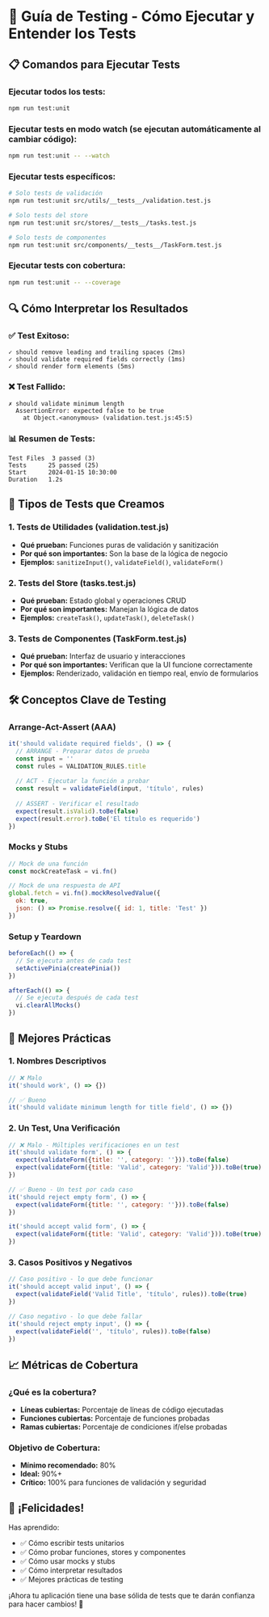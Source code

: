 # 🧪 Guía de Testing - Cómo Ejecutar y Entender los Tests

## 📋 **Comandos para Ejecutar Tests**

### **Ejecutar todos los tests:**
```bash
npm run test:unit
```

### **Ejecutar tests en modo watch (se ejecutan automáticamente al cambiar código):**
```bash
npm run test:unit -- --watch
```

### **Ejecutar tests específicos:**
```bash
# Solo tests de validación
npm run test:unit src/utils/__tests__/validation.test.js

# Solo tests del store
npm run test:unit src/stores/__tests__/tasks.test.js

# Solo tests de componentes
npm run test:unit src/components/__tests__/TaskForm.test.js
```

### **Ejecutar tests con cobertura:**
```bash
npm run test:unit -- --coverage
```

## 🔍 **Cómo Interpretar los Resultados**

### **✅ Test Exitoso:**
```
✓ should remove leading and trailing spaces (2ms)
✓ should validate required fields correctly (1ms)
✓ should render form elements (5ms)
```

### **❌ Test Fallido:**
```
✗ should validate minimum length
  AssertionError: expected false to be true
    at Object.<anonymous> (validation.test.js:45:5)
```

### **📊 Resumen de Tests:**
```
Test Files  3 passed (3)
Tests      25 passed (25)
Start      2024-01-15 10:30:00
Duration   1.2s
```

## 🎯 **Tipos de Tests que Creamos**

### **1. Tests de Utilidades (validation.test.js)**
- **Qué prueban:** Funciones puras de validación y sanitización
- **Por qué son importantes:** Son la base de la lógica de negocio
- **Ejemplos:** `sanitizeInput()`, `validateField()`, `validateForm()`

### **2. Tests del Store (tasks.test.js)**
- **Qué prueban:** Estado global y operaciones CRUD
- **Por qué son importantes:** Manejan la lógica de datos
- **Ejemplos:** `createTask()`, `updateTask()`, `deleteTask()`

### **3. Tests de Componentes (TaskForm.test.js)**
- **Qué prueban:** Interfaz de usuario y interacciones
- **Por qué son importantes:** Verifican que la UI funcione correctamente
- **Ejemplos:** Renderizado, validación en tiempo real, envío de formularios

## 🛠️ **Conceptos Clave de Testing**

### **Arrange-Act-Assert (AAA)**
```javascript
it('should validate required fields', () => {
  // ARRANGE - Preparar datos de prueba
  const input = ''
  const rules = VALIDATION_RULES.title
  
  // ACT - Ejecutar la función a probar
  const result = validateField(input, 'título', rules)
  
  // ASSERT - Verificar el resultado
  expect(result.isValid).toBe(false)
  expect(result.error).toBe('El título es requerido')
})
```

### **Mocks y Stubs**
```javascript
// Mock de una función
const mockCreateTask = vi.fn()

// Mock de una respuesta de API
global.fetch = vi.fn().mockResolvedValue({
  ok: true,
  json: () => Promise.resolve({ id: 1, title: 'Test' })
})
```

### **Setup y Teardown**
```javascript
beforeEach(() => {
  // Se ejecuta antes de cada test
  setActivePinia(createPinia())
})

afterEach(() => {
  // Se ejecuta después de cada test
  vi.clearAllMocks()
})
```

## 🚀 **Mejores Prácticas**

### **1. Nombres Descriptivos**
```javascript
// ❌ Malo
it('should work', () => {})

// ✅ Bueno
it('should validate minimum length for title field', () => {})
```

### **2. Un Test, Una Verificación**
```javascript
// ❌ Malo - Múltiples verificaciones en un test
it('should validate form', () => {
  expect(validateForm({title: '', category: ''})).toBe(false)
  expect(validateForm({title: 'Valid', category: 'Valid'})).toBe(true)
})

// ✅ Bueno - Un test por cada caso
it('should reject empty form', () => {
  expect(validateForm({title: '', category: ''})).toBe(false)
})

it('should accept valid form', () => {
  expect(validateForm({title: 'Valid', category: 'Valid'})).toBe(true)
})
```

### **3. Casos Positivos y Negativos**
```javascript
// Caso positivo - lo que debe funcionar
it('should accept valid input', () => {
  expect(validateField('Valid Title', 'título', rules)).toBe(true)
})

// Caso negativo - lo que debe fallar
it('should reject empty input', () => {
  expect(validateField('', 'título', rules)).toBe(false)
})
```

## 📈 **Métricas de Cobertura**

### **¿Qué es la cobertura?**
- **Líneas cubiertas:** Porcentaje de líneas de código ejecutadas
- **Funciones cubiertas:** Porcentaje de funciones probadas
- **Ramas cubiertas:** Porcentaje de condiciones if/else probadas

### **Objetivo de Cobertura:**
- **Mínimo recomendado:** 80%
- **Ideal:** 90%+
- **Crítico:** 100% para funciones de validación y seguridad

## 🎉 **¡Felicidades!**

Has aprendido:
- ✅ Cómo escribir tests unitarios
- ✅ Cómo probar funciones, stores y componentes
- ✅ Cómo usar mocks y stubs
- ✅ Cómo interpretar resultados
- ✅ Mejores prácticas de testing

¡Ahora tu aplicación tiene una base sólida de tests que te darán confianza para hacer cambios! 🚀
